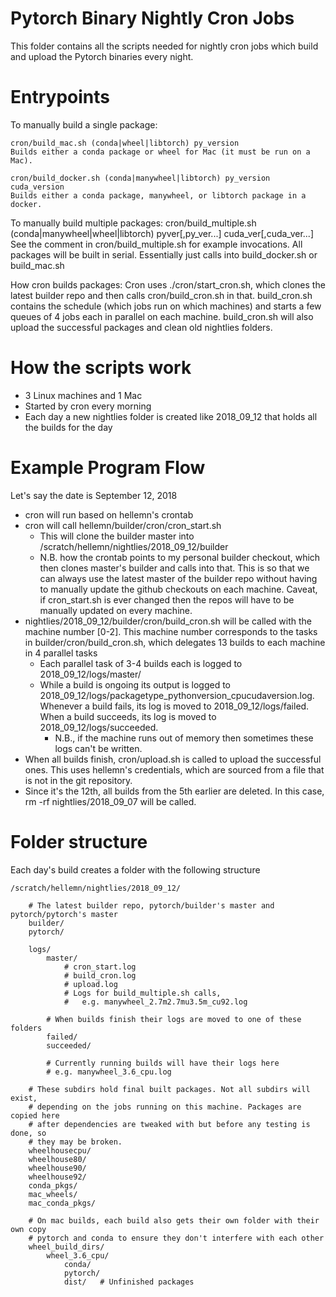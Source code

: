 # Pytorch Binary Nightly Cron Jobs

This folder contains all the scripts needed for nightly cron jobs which build
and upload the Pytorch binaries every night.

# Entrypoints

To manually build a single package:

    cron/build_mac.sh (conda|wheel|libtorch) py_version
    Builds either a conda package or wheel for Mac (it must be run on a Mac).

    cron/build_docker.sh (conda|manywheel|libtorch) py_version cuda_version
    Builds either a conda package, manywheel, or libtorch package in a docker.

To manually build multiple packages:
    cron/build_multiple.sh (conda|manywheel|wheel|libtorch) pyver[,py_ver...] cuda_ver[,cuda_ver...]
    See the comment in cron/build_multiple.sh for example invocations. All packages will be built in serial. Essentially just calls into build_docker.sh or build_mac.sh

How cron builds packages:
Cron uses ./cron/start_cron.sh, which clones the latest builder repo and then calls cron/build_cron.sh in that. build_cron.sh contains the schedule (which jobs run on which machines) and starts a few queues of 4 jobs each in parallel on each machine. build_cron.sh will also upload the successful packages and clean old nightlies folders.


# How the scripts work

- 3 Linux machines and 1 Mac
- Started by cron every morning
- Each day a new nightlies folder is created like 2018_09_12 that holds all the
  builds for the day

# Example Program Flow

Let's say the date is September 12, 2018

* cron will run based on hellemn's crontab
* cron will call hellemn/builder/cron/cron_start.sh
  * This will clone the builder master into /scratch/hellemn/nightlies/2018_09_12/builder
  * N.B. how the crontab points to my personal builder checkout, which then clones master's builder and calls into that. This is so that we can always use the latest master of the builder repo without having to manually update the github checkouts on each machine. Caveat, if cron_start.sh is ever changed then the repos will have to be manually updated on every machine.
* nightlies/2018_09_12/builder/cron/build_cron.sh will be called with the machine number [0-2]. This machine number corresponds to the tasks in builder/cron/build_cron.sh, which delegates 13 builds to each machine in 4 parallel tasks
  * Each parallel task of 3-4 builds each is logged to 2018_09_12/logs/master/<a concatenation of all build names>
  * While a build is ongoing its output is logged to 2018_09_12/logs/packagetype_pythonversion_cpucudaversion.log. Whenever a build fails, its log is moved to 2018_09_12/logs/failed. When a build succeeds, its log is moved to 2018_09_12/logs/succeeded.
    * N.B., if the machine runs out of memory then sometimes these logs can't be written.
* When all builds finish, cron/upload.sh is called to upload the successful ones. This uses hellemn's credentials, which are sourced from a file that is not in the git repository.
* Since it's the 12th, all builds from the 5th earlier are deleted. In this case, rm -rf nightlies/2018_09_07 will be called.

# Folder structure

Each day's build creates a folder with the following structure

```
/scratch/hellemn/nightlies/2018_09_12/

    # The latest builder repo, pytorch/builder's master and pytorch/pytorch's master
    builder/
    pytorch/

    logs/
        master/
            # cron_start.log
            # build_cron.log
            # upload.log
            # Logs for build_multiple.sh calls,
            #   e.g. manywheel_2.7m2.7mu3.5m_cu92.log

        # When builds finish their logs are moved to one of these folders
        failed/
        succeeded/

        # Currently running builds will have their logs here
        # e.g. manywheel_3.6_cpu.log

    # These subdirs hold final built packages. Not all subdirs will exist,
    # depending on the jobs running on this machine. Packages are copied here
    # after dependencies are tweaked with but before any testing is done, so
    # they may be broken.
    wheelhousecpu/
    wheelhouse80/
    wheelhouse90/
    wheelhouse92/
    conda_pkgs/
    mac_wheels/
    mac_conda_pkgs/

    # On mac builds, each build also gets their own folder with their own copy
    # pytorch and conda to ensure they don't interfere with each other
    wheel_build_dirs/
        wheel_3.6_cpu/
            conda/
            pytorch/
            dist/   # Unfinished packages
```

